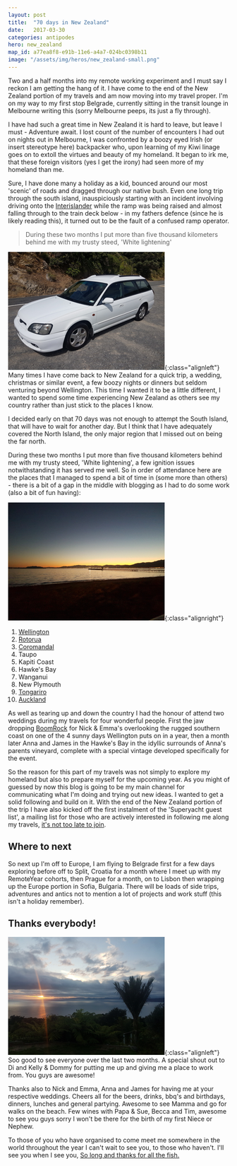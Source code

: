 ```yaml
---
layout: post
title:  "70 days in New Zealand"
date:   2017-03-30
categories: antipodes
hero: new_zealand
map_id: a77ea8f8-e91b-11e6-a4a7-024bc0398b11
image: "/assets/img/heros/new_zealand-small.png"
---
```


Two and a half months into my remote working experiment and I must say I reckon I am getting the hang of it. I have come to the end of the New Zealand portion of my travels and am now moving into my travel proper. I'm on my way to my first stop Belgrade, currently sitting in the transit lounge in Melbourne writing this (sorry Melbourne peeps, its just a fly through).

I have had such a great time in New Zealand it is hard to leave, but leave I must - Adventure await. I lost count of the number of encounters I had out on nights out in Melbourne, I was confronted by a boozy eyed Irish (or insert stereotype here) backpacker who, upon learning of my Kiwi linage goes on to extoll the virtues and beauty of my homeland. It began to irk me, that these foreign visitors (yes I get the irony) had seen more of my homeland than me.

Sure, I have done many a holiday as a kid, bounced around our most 'scenic' of roads and dragged through our native bush. Even one long trip through the south island, inauspiciously starting with an incident involving driving onto the [Interislander](http://interislander.co.nz) while the ramp was being raised and almost falling through to the train deck below - in my fathers defence (since he is likely reading this), it turned out to be the fault of a confused ramp operator.

> During these two months I put more than five thousand kilometers behind me with my trusty steed, 'White lightening'

![My wheels](/assets/img/heros/coromandal-small.png){:class="alignleft"} Many times I have come back to New Zealand for a quick trip, a wedding, christmas or similar event, a few boozy nights or dinners but seldom venturing beyond Wellington. This time I wanted it to be a little different, I wanted to spend some time experiencing New Zealand as others see my country rather than just stick to the places I know.

I decided early on that 70 days was not enough to attempt the South Island, that will have to wait for another day. But I think that I have adequately covered the North Island, the only major region that I missed out on being the far north.

During these two months I put more than five thousand kilometers behind me with my trusty steed, 'White lightening', a few ignition issues notwithstanding it has served me well. So in order of attendance here are the places that I managed to spend a bit of time in (some more than others) - there is a bit of a gap in the middle with blogging as I had to do some work (also a bit of fun having):

![Petone sunset](/assets/img/posts/petone.png){:class="alignright"}
1. [Wellington](/antipodes/2017/01/windy_welly)
1. [Rotorua](/antipodes/2017/02/nice_couch_bro)
1. [Coromandal](/antipodes/2017/02/coromandel_you_saucy_minx)
1. Taupo
1. Kapiti Coast
1. Hawke's Bay
1. Wanganui
1. New Plymouth
1. [Tongariro](/antipodes/2017/03/8_things_I_learned_on_my_solo_tongariro_crossing)
1. [Auckland](/antipodes/2017/03/70_days_in_new_zealand)

As well as tearing up and down the country I had the honour of attend two weddings during my travels for four wonderful people. First the jaw dropping [BoomRock](http://www.boomrock.co.nz/) for Nick & Emma's overlooking the rugged southern coast on one of the 4 sunny days Wellington puts on in a year, then a month later Anna and James in the Hawke's Bay in the idyllic surrounds of Anna's parents vineyard, complete with a special vintage developed specifically for the event.

So the reason for this part of my travels was not simply to explore my homeland but also to prepare myself for the upcoming year. As you might of guessed by now this blog is going to be my main channel for communicating what I'm doing and trying out new ideas. I wanted to get a solid following and build on it. With the end of the New Zealand portion of the trip I have also kicked off the first instalment of the 'Superyacht guest list', a mailing list for those who are actively interested in following me along my travels, [it's not too late to join](/projects/2017/02/crew_only_no_passengers).

## Where to next

So next up I'm off to Europe, I am flying to Belgrade first for a few days exploring before off to Split, Croatia for a month where I meet up with my RemoteYear cohorts, then Prague for a month, on to Lisbon then wrapping up the Europe portion in Sofia, Bulgaria. There will be loads of side trips, adventures and antics not to mention a lot of projects and work stuff (this isn't a holiday remember).

## Thanks everybody!

![The stunning Corromandel](/assets/img/posts/coro-view.png){:class="alignleft"} Soo good to see everyone over the last two months. A special shout out to Di and Kelly & Dommy for putting me up and giving me a place to work from. You guys are awesome!

Thanks also to Nick and Emma, Anna and James for having me at your respective weddings. Cheers all for the beers, drinks, bbq's and birthdays, dinners, lunches and general partying. Awesome to see Mamma and go for walks on the beach. Few wines with Papa & Sue, Becca and Tim, awesome to see you guys sorry I won't be there for the birth of my first Niece or Nephew.

To those of you who have organised to come meet me somewhere in the world throughout the year I can't wait to see you, to those who haven't. I'll see you when I see you, [So long and thanks for all the fish.](https://www.youtube.com/watch?v=ojydNb3Lrrs)
